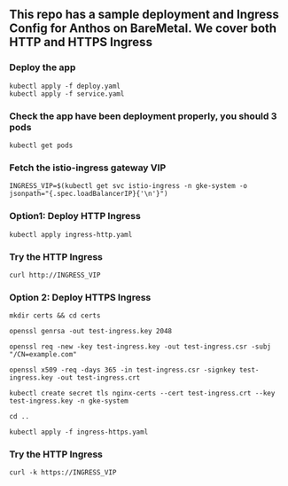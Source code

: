 ## This repo has a sample deployment and Ingress Config for Anthos on BareMetal. We cover both HTTP and HTTPS Ingress

### Deploy the app
```
kubectl apply -f deploy.yaml
kubectl apply -f service.yaml
```

### Check the app have been deployment properly, you should 3 pods
```
kubectl get pods
```
### Fetch the istio-ingress gateway VIP
```
INGRESS_VIP=$(kubectl get svc istio-ingress -n gke-system -o jsonpath="{.spec.loadBalancerIP}{'\n'}")
```

### Option1: Deploy HTTP Ingress
```
kubectl apply ingress-http.yaml
```
### Try the HTTP Ingress
```
curl http://INGRESS_VIP
```

### Option 2: Deploy HTTPS Ingress
```
mkdir certs && cd certs

openssl genrsa -out test-ingress.key 2048

openssl req -new -key test-ingress.key -out test-ingress.csr -subj "/CN=example.com"

openssl x509 -req -days 365 -in test-ingress.csr -signkey test-ingress.key -out test-ingress.crt

kubectl create secret tls nginx-certs --cert test-ingress.crt --key test-ingress.key -n gke-system

cd ..

kubectl apply -f ingress-https.yaml
```

### Try the HTTP Ingress
```
curl -k https://INGRESS_VIP
```
